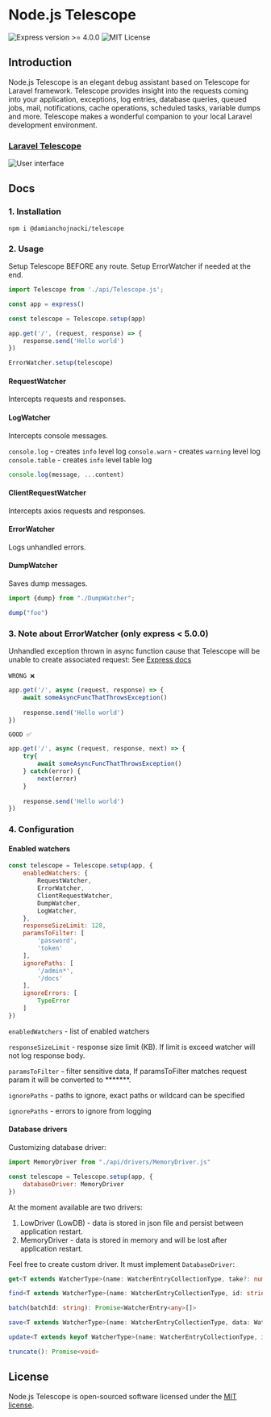 # Node.js Telescope

![Express version >= 4.0.0](https://img.shields.io/badge/express-%3E%3D%204.0.0-blue)
![MIT License](https://img.shields.io/badge/license-MIT-brightgreen)


## Introduction
Node.js Telescope is an elegant debug assistant based on Telescope for Laravel framework. 
Telescope provides insight into the requests coming into your application, 
exceptions, log entries, database queries, queued jobs, mail, notifications, 
cache operations, scheduled tasks, variable dumps and more. Telescope makes a 
wonderful companion to your local Laravel development environment.

### [Laravel Telescope](https://github.com/laravel/telescope)

![User interface](https://camo.githubusercontent.com/01232f71f11388af662f685d5b110b29517b1ebc15bb831404f9d4818ce1afdd/68747470733a2f2f6c61726176656c2e636f6d2f6173736574732f696d672f6578616d706c65732f53637265656e5f53686f745f323031382d31302d30395f61745f312e34372e32335f504d2e706e67)

## Docs
### 1. Installation

```npm
npm i @damianchojnacki/telescope
```

### 2. Usage
Setup Telescope BEFORE any route. Setup ErrorWatcher if needed at the end.

```javascript
import Telescope from './api/Telescope.js';

const app = express()

const telescope = Telescope.setup(app)

app.get('/', (request, response) => {
    response.send('Hello world')
})

ErrorWatcher.setup(telescope)
```

#### RequestWatcher

Intercepts requests and responses.

#### LogWatcher

Intercepts console messages.

`console.log` - creates `info` level log
`console.warn` - creates `warning` level log
`console.table` - creates `info` level table log

```javascript
console.log(message, ...content)
```

#### ClientRequestWatcher

Intercepts axios requests and responses.

#### ErrorWatcher

Logs unhandled errors.

#### DumpWatcher

Saves dump messages.

```javascript
import {dump} from "./DumpWatcher";

dump("foo")
```

### 3. Note about ErrorWatcher (only express < 5.0.0)

Unhandled exception thrown in async function cause that Telescope will be unable to create associated request:
See [Express docs](http://expressjs.com/en/advanced/best-practice-performance.html#use-promises) <br><br>
`WRONG ❌`
```javascript
app.get('/', async (request, response) => {
    await someAsyncFuncThatThrowsException()
    
    response.send('Hello world')
})
```

`GOOD ✅`
```javascript
app.get('/', async (request, response, next) => {
    try{
        await someAsyncFuncThatThrowsException()
    } catch(error) {
        next(error)
    }
    
    response.send('Hello world')
})
```
### 4. Configuration

#### Enabled watchers

```javascript
const telescope = Telescope.setup(app, {
    enabledWatchers: {
        RequestWatcher,
        ErrorWatcher,
        ClientRequestWatcher,
        DumpWatcher,
        LogWatcher,
    },
    responseSizeLimit: 128,
    paramsToFilter: [
        'password',
        'token'
    ],
    ignorePaths: [
        '/admin*',
        '/docs'
    ],
    ignoreErrors: [
        TypeError
    ]
})
```
`enabledWatchers` - list of enabled watchers

`responseSizeLimit` - response size limit (KB).
If limit is exceed watcher will not log response body.

`paramsToFilter` - filter sensitive data,
If paramsToFilter matches request param it will be converted to *******.

`ignorePaths` - paths to ignore, exact paths or wildcard can be specified

`ignorePaths` - errors to ignore from logging

#### Database drivers
Customizing database driver:
```javascript
import MemoryDriver from "./api/drivers/MemoryDriver.js"

const telescope = Telescope.setup(app, {
    databaseDriver: MemoryDriver
})
```

At the moment available are two drivers:
1. LowDriver (LowDB) - data is stored in json file and persist between application restart.
2. MemoryDriver - data is stored in memory and will be lost after application restart.

Feel free to create custom driver. It must implement `DatabaseDriver`:
```typescript
get<T extends WatcherType>(name: WatcherEntryCollectionType, take?: number): Promise<WatcherEntry<T>[]>

find<T extends WatcherType>(name: WatcherEntryCollectionType, id: string): Promise<WatcherEntry<T> | undefined>

batch(batchId: string): Promise<WatcherEntry<any>[]>

save<T extends WatcherType>(name: WatcherEntryCollectionType, data: WatcherEntry<T>): Promise<void>

update<T extends keyof WatcherType>(name: WatcherEntryCollectionType, index: number, toUpdate: WatcherEntry<T>): Promise<void>

truncate(): Promise<void>
```

## License

Node.js Telescope is open-sourced software licensed under the [MIT license](LICENSE.md).